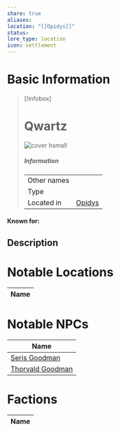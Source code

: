 ```yaml
---
share: true
aliases: 
location: "[[Opidys]]"
status: 
lore_type: location
icon: settlement
---
```

# Basic Information
> [!infobox]
> # Qwartz
> ![cover hsmall](insertimage.png)
> ##### Information
> |   |  |
> | ---- | ---- |
> | Other names | |
> | Type | 
> | Located in | [Opidys](../Kingdoms/Opidys.md)|
#### Known for:
## Description
# Notable Locations
| Name |
| ---- |

# Notable NPCs
| Name                                           |
| ---------------------------------------------- |
| [Seris Goodman](../../../Seris%20Goodman.md)       |
| [Thorvald Goodman](../../../Thorvald%20Goodman.md) |

# Factions
| Name |
| ---- |
